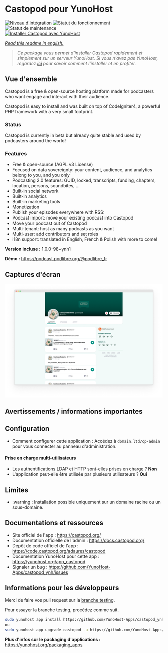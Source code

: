 <!--
N.B.: This README was automatically generated by https://github.com/YunoHost/apps/tree/master/tools/README-generator
It shall NOT be edited by hand.
-->

# Castopod pour YunoHost

[![Niveau d'intégration](https://dash.yunohost.org/integration/castopod.svg)](https://dash.yunohost.org/appci/app/castopod) ![Statut du fonctionnement](https://ci-apps.yunohost.org/ci/badges/castopod.status.svg) ![Statut de maintenance](https://ci-apps.yunohost.org/ci/badges/castopod.maintain.svg)  
[![Installer Castopod avec YunoHost](https://install-app.yunohost.org/install-with-yunohost.svg)](https://install-app.yunohost.org/?app=castopod)

*[Read this readme in english.](./README.md)*

> *Ce package vous permet d'installer Castopod rapidement et simplement sur un serveur YunoHost.
Si vous n'avez pas YunoHost, regardez [ici](https://yunohost.org/#/install) pour savoir comment l'installer et en profiter.*

## Vue d'ensemble

Castopod is a free & open-source hosting platform made for podcasters who want engage and interact with their audience.

Castopod is easy to install and was built on top of CodeIgniter4, a powerful PHP framework with a very small footprint.

### Status

Castopod is currently in beta but already quite stable and used by podcasters around the world!


### Features

- Free & open-source (AGPL v3 License)
- Focused on data sovereignty: your content, audience, and analytics belong to you, and you only
- Podcasting 2.0 features: GUID, locked, transcripts, funding, chapters, location, persons, soundbites, …
- Built-in social network
- Built-in analytics
- Built-in marketing tools
- Monetization
- Publish your episodes everywhere with RSS:
- Podcast import: move your existing podcast into Castopod
- Move your podcast out of Castopod
- Multi-tenant: host as many podcasts as you want
- Multi-user: add contributors and set roles
- i18n support: translated in English, French & Polish with more to come!

**Version incluse :** 1.0.0-98~ynh1

**Démo :** https://podcast.podlibre.org/@podlibre_fr

## Captures d'écran

![Capture d'écran de Castopod](./doc/screenshots/screenshot.png)

## Avertissements / informations importantes

## Configuration

  * Comment configurer cette application : Accédez à `domain.ltd/cp-admin` pour vous connecter au panneau d'administration.

#### Prise en charge multi-utilisateurs

  * Les authentifications LDAP et HTTP sont-elles prises en charge ? **Non**
  * L'application peut-elle être utilisée par plusieurs utilisateurs ? **Oui**

## Limites

* :warning : Installation possible uniquement sur un domaine racine ou un sous-domaine. 

## Documentations et ressources

* Site officiel de l'app : <https://castopod.org/>
* Documentation officielle de l'admin : <https://docs.castopod.org/>
* Dépôt de code officiel de l'app : <https://code.castopod.org/adaures/castopod>
* Documentation YunoHost pour cette app : <https://yunohost.org/app_castopod>
* Signaler un bug : <https://github.com/YunoHost-Apps/castopod_ynh/issues>

## Informations pour les développeurs

Merci de faire vos pull request sur la [branche testing](https://github.com/YunoHost-Apps/castopod_ynh/tree/testing).

Pour essayer la branche testing, procédez comme suit.

``` bash
sudo yunohost app install https://github.com/YunoHost-Apps/castopod_ynh/tree/testing --debug
ou
sudo yunohost app upgrade castopod -u https://github.com/YunoHost-Apps/castopod_ynh/tree/testing --debug
```

**Plus d'infos sur le packaging d'applications :** <https://yunohost.org/packaging_apps>
